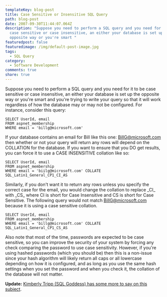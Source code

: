 ```yaml
---
templateKey: blog-post
title: Case Sensitive or Insensitive SQL Query
path: blog-post
date: 2007-09-30T11:44:07.064Z
description: "Suppose you need to perform a SQL query and you need for it to be
  case sensitive or case insensitive, an either your database is set up the
  opposite way or you're smart "
featuredpost: false
featuredimage: /img/default-post-image.jpg
tags:
  - SQL Query
category:
  - Software Development
comments: true
share: true
---
```

<!--StartFragment-->

Suppose you need to perform a SQL query and you need for it to be case sensitive or case insensitive, an either your database is set up the opposite way or you're smart and you're trying to write your query so that it will work regardless of how the database may or may not be configured. For instance, consider this query:

<!--EndFragment-->

```
SELECT UserId, email
FROM aspnet_membership 
WHERE email = 'billg@microsoft.com'
```

<!--StartFragment-->

If your database contains an email for Bill like this one: [BillG@microsoft.com](http://ardalis.com/mailto:BillG@microsoft.com) then whether or not your query will return any rows will depend on the COLLATION for the database. If you want to ensure that you DO get results, you can force it to use a CASE INSENSITIVE collation like so:

<!--EndFragment-->

```
SELECT UserId, email
FROM aspnet_membership 
WHERE email = 'biilg@microsoft.com' COLLATE SQL_Latin1_General_CP1_CI_AS
```

<!--StartFragment-->

Similarly, if you don't want it to return any rows unless you specify the correct case for the email, you would change the collation to replace \_CI\_ with \_CS\_ where CI is short for Case Insensitive and CS is short for Case Sensitive. The following query would not match [BillG@microsoft.com](http://ardalis.com/mailto:BillG@microsoft.com) because it is using a case sensitive collation.

<!--EndFragment-->

```
SELECT UserId, email
FROM aspnet_membership 
WHERE email = 'billg@microsoft.com' COLLATE SQL_Latin1_General_CP1_CS_AS
```

<!--StartFragment-->

Also note that most of the time, passwords are expected to be case sensitive, so you can improve the security of your system by forcing any check comparing the password to use case sensitivity. However, if you're using hashed passwords (which you should be) then this is a non-issue since your hash algorithm will likely return all caps or all lowercase depending on how it is configured, and as long as you use the same hash settings when you set the password and when you check it, the collation of the database will not matter.

<!--EndFragment--><!--StartFragment-->

**Update:** [Kimberly Tripp (SQL Goddess) has some more to say on this subject](http://www.sqlskills.com/blogs/kimberly/2007/10/03/ThePerilsOfCaseinsensitiveDataAndOurLifeInTangentland.aspx).

<!--EndFragment-->